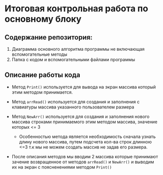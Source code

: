 # Итоговая контрольная работа по основному блоку
## Содержание репозитория:
1. Диаграмма основного алгоритма программы не включающая вспомогательные методы
2. Папка с кодом и вспомогательными файлами программы
## Описание работы кода

- Метод `Print()` используется для вывода на экран массива который этим методом принимается. 

- Метод `arrRead()` используется для создания и заполнения с клавиатуры массива указанного пользователем размера

- Метод `NewArr()` используется для создания и заполнения нового массива строками принимаемого этим методом массива, значение которых <= 3
  - Особенностью метода является необходимость сначала узнать длину нового массива, путем подсчета кол-ва строк длинною <=3 т.к мы не можем создать массив не задав его размера. 

- После описания методов мы вводим 2 массива которые принимают зачение возвращенное от методов `arrRead()` и `NewArr()` и выводим их на экран с поясненениями методом `Print()`
 


